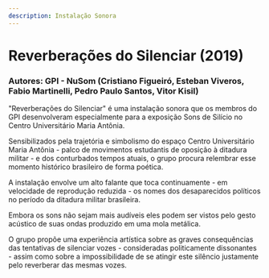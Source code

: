```yaml
---
description: Instalação Sonora
---
```


# Reverberações do Silenciar \(2019\)

### Autores: **GPI - NuSom \(Cristiano Figueiró, Esteban Viveros, Fabio Martinelli, Pedro Paulo Santos, Vitor Kisil\)** 

"Reverberações do Silenciar" é uma instalação sonora que os membros do GPI desenvolveram especialmente para a exposição Sons de Silício no Centro Universitário Maria Antônia.

Sensibilizados pela trajetória e simbolismo do espaço Centro Universitário Maria Antônia - palco de movimentos estudantis de oposição à ditadura militar - e dos conturbados tempos atuais, o grupo procura relembrar esse momento histórico brasileiro de forma poética.

A instalação envolve um alto falante que toca continuamente - em velocidade de reprodução reduzida - os nomes dos desaparecidos políticos no período da ditadura militar brasileira.

Embora os sons não sejam mais audíveis eles podem ser vistos pelo gesto acústico de suas ondas produzido em uma mola metálica.

O grupo propõe uma experiência artística sobre as graves consequências das tentativas de silenciar vozes - consideradas politicamente dissonantes - assim como sobre a impossibilidade de se atingir este silêncio justamente pelo reverberar das mesmas vozes.

